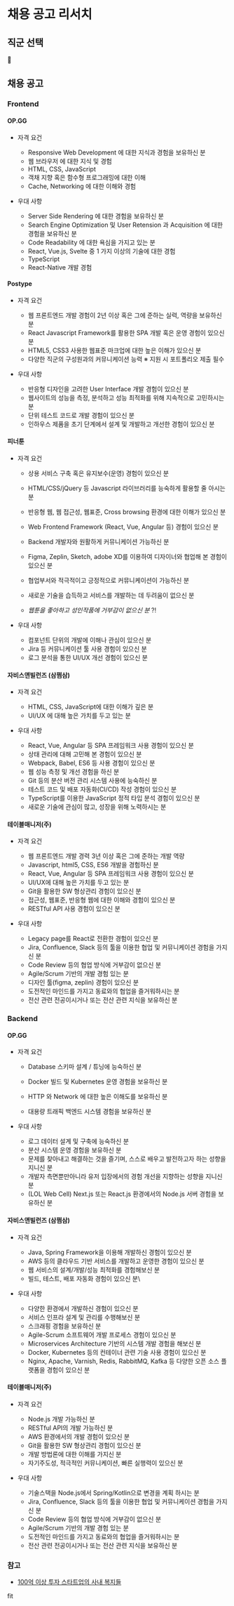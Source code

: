 # 채용 공고 리서치



## 직군 선택 

🤔



## 채용 공고

### Frontend

#### OP.GG

+ 자격 요건

  + Responsive Web Development 에 대한 지식과 경험을 보유하신 분
  + 웹 브라우저 에 대한 지식 및 경험
  + HTML, CSS, JavaScript
  + 객채 지향 혹은 함수형 프로그래밍에 대한 이해
  + Cache, Networking 에 대한 이해와 경험

  

+ 우대 사항

  +  Server Side Rendering 에 대한 경험을 보유하신 분
  + Search Engine Optimization 및 User Retension 과 Acquisition 에 대한 경험을 보유하신 분
  + Code Readability 에 대한 욕심을 가지고 있는 분
  +  React, Vue.js, Svelte 중 1 가지 이상의 기술에 대한 경험
  + TypeScript
  + React-Native 개발 경험



#### Postype

+ 자격 요건
  +  웹 프론트엔드 개발 경험이 2년 이상 혹은 그에 준하는 실력, 역량을 보유하신 분
  +  React Javascript Framework를 활용한 SPA 개발 혹은 운영 경험이 있으신 분
  + HTML5, CSS3 사용한 웹표준 마크업에 대한 높은 이해가 있으신 분
  + 다양한 직군의 구성원과의 커뮤니케이션 능력
    ※ 지원 시 포트폴리오 제출 필수



+ 우대 사항
  + 반응형 디자인을 고려한 User Interface 개발 경험이 있으신 분
  + 웹사이트의 성능을 측정, 분석하고 성능 최적화를 위해 지속적으로 고민하시는 분
  + 단위 테스트 코드로 개발 경험이 있으신 분
  + 인하우스 제품을 초기 단계에서 설계 및 개발하고 개선한 경험이 있으신 분



#### 피너툰

+ 자격 요건

  + 상용 서비스 구축 혹은 유지보수(운영) 경험이 있으신 분

  + HTML/CSS/jQuery 등 Javascript 라이브러리를 능숙하게 활용할 줄 아시는 분

  + 반응형 웹, 웹 접근성, 웹표준, Cross browsing 환경에 대한 이해가 있으신 분

  + Web Frontend Framework (React, Vue, Angular 등) 경험이 있으신 분

  + Backend 개발자와 원활하게 커뮤니케이션 가능하신 분

  + Figma, Zeplin, Sketch, adobe XD를 이용하여 디자이너와 협업해 본 경험이 있으신 분

  + 협업부서와 적극적이고 긍정적으로 커뮤니케이션이 가능하신 분

  + 새로운 기술을 습득하고 서비스를 개발하는 데 두려움이 없으신 분

  + *웹툰을 좋아하고 성인작품에 거부감이 없으신 분* ?!

    

+ 우대 사항

  + 컴포넌트 단위의 개발에 이해나 관심이 있으신 분
  + Jira 등 커뮤니케이션 툴 사용 경험이 있으신 분
  + 로그 분석을 통한 UI/UX 개선 경험이 있으신 분



#### 자비스앤빌런즈 (삼쩜삼)

+ 자격 요건 
  + HTML, CSS, JavaScript에 대한 이해가 깊은 분
  + UI/UX 에 대해 높은 가치를 두고 있는 분



+ 우대 사항
  + React, Vue, Angular 등 SPA 프레임워크 사용 경험이 있으신 분
  + 상태 관리에 대해 고민해 본 경험이 있으신 분
  + Webpack, Babel, ES6 등 사용 경험이 있으신 분
  + 웹 성능 측정 및 개선 경험을 하신 분
  + Git 등의 분산 버전 관리 시스템 사용에 능숙하신 분
  + 테스트 코드 및 배포 자동화(CI/CD) 작성 경험이 있으신 분
  + TypeScript를 이용한 JavaScript 정적 타입 분석 경험이 있으신 분
  + 새로운 기술에 관심이 많고, 성장을 위해 노력하시는 분



#### 테이블매니저(주)

+ 자격 요건

  + 웹 프론트엔드 개발 경력 3년 이상 혹은 그에 준하는 개발 역량
  + Javascript, html5, CSS, ES6 개발을 경험하신 분
  + React, Vue, Angular 등 SPA 프레임워크 사용 경험이 있으신 분
  + UI/UX에 대해 높은 가치를 두고 있는 분
  + Git을 활용한 SW 형상관리 경험이 있으신 분
  + 접근성, 웹표준, 반응형 웹에 대한 이해와 경험이 있으신 분
  + RESTful API 사용 경험이 있으신 분

  

+ 우대 사항

  + Legacy page를 React로 전환한 경험이 있으신 분
  + Jira, Confluence, Slack 등의 툴을 이용한 협업 및 커뮤니케이션 경험을 가지신 분
  + Code Review 등의 협업 방식에 거부감이 없으신 분
  + Agile/Scrum 기반의 개발 경험 있는 분
  + 디자인 툴(figma, zeplin) 경험이 있으신 분
  + 도전적인 마인드를 가지고 동료와의 협업을 즐거워하시는 분
  + 전산 관련 전공이시거나 또는 전산 관련 지식을 보유하신 분







### Backend

#### OP.GG

+ 자격 요건

  +  Database 스키마 설계 / 튜닝에 능숙하신 분

  +  Docker 빌드 및 Kubernetes 운영 경험을 보유하신 분

  +  HTTP 와 Network 에 대한 높은 이해도를 보유하신 분

  +  대용량 트래픽 백엔드 시스템 경험을 보유하신 분

    

+ 우대 사항
  + 로그 데이터 설계 및 구축에 능숙하신 분
  + 분산 시스템 운영 경험을 보유하신 분
  + 문제를 찾아내고 해결하는 것을 즐기며, 스스로 배우고 발전하고자 하는 성향을 지니신 분
  + 개발자 측면뿐만아니라 유저 입장에서의 경험 개선을 지향하는 성향을 지니신 분
  +  (LOL Web Cell) Next.js 또는 React.js 환경에서의 Node.js 서버 경험을 보유하신 분
  

#### 자비스앤빌런즈 (삼쩜삼)

+ 자격 요건 
  + Java, Spring Framework을 이용해 개발하신 경험이 있으신 분
  + AWS 등의 클라우드 기반 서비스를 개발하고 운영한 경험이 있으신 분
  + 웹 서비스의 설계/개발/성능 최적화를 경험해보신 분
  + 빌드, 테스트, 배포 자동화 경험이 있으신 분\



+ 우대 사항
  + 다양한 환경에서 개발하신 경험이 있으신 분
  + 서비스 인프라 설계 및 관리를 수행해보신 분
  + 스크래핑 경험을 보유하신 분
  + Agile-Scrum 소프트웨어 개발 프로세스 경험이 있으신 분
  + Microservices Architecture 기반의 시스템 개발 경험을 해보신 분
  + Docker, Kubernetes 등의 컨테이너 관련 기술 사용 경험이 있으신 분
  + Nginx, Apache, Varnish, Redis, RabbitMQ, Kafka 등 다양한 오픈 소스 플랫폼을 경험이 있으신 분



#### 테이블매니저(주)

+ 자격 요건

  + Node.js 개발 가능하신 분
  + RESTful API의 개발 가능하신 분
  + AWS 환경에서의 개발 경험이 있으신 분
  + Git을 활용한 SW 형상관리 경험이 있으신 분
  + 개발 방법론에 대한 이해를 가지신 분
  + 자기주도성, 적극적인 커뮤니케이션, 빠른 실행력이 있으신 분

  

+ 우대 사항

  + 기술스택을 Node.js에서 Spring/Kotlin으로 변경을 계획 하시는 분
  + Jira, Confluence, Slack 등의 툴을 이용한 협업 및 커뮤니케이션 경험을 가지신 분
  + Code Review 등의 협업 방식에 거부감이 없으신 분
  + Agile/Scrum 기반의 개발 경험 있는 분
  + 도전적인 마인드를 가지고 동료와의 협업을 즐거워하시는 분
  + 전산 관련 전공이시거나 또는 전산 관련 지식을 보유하신 분



### 참고

* [100억 이상 투자 스타트업의 사내 복지들](https://data101.oopy.io/startup-benefits)





fit
